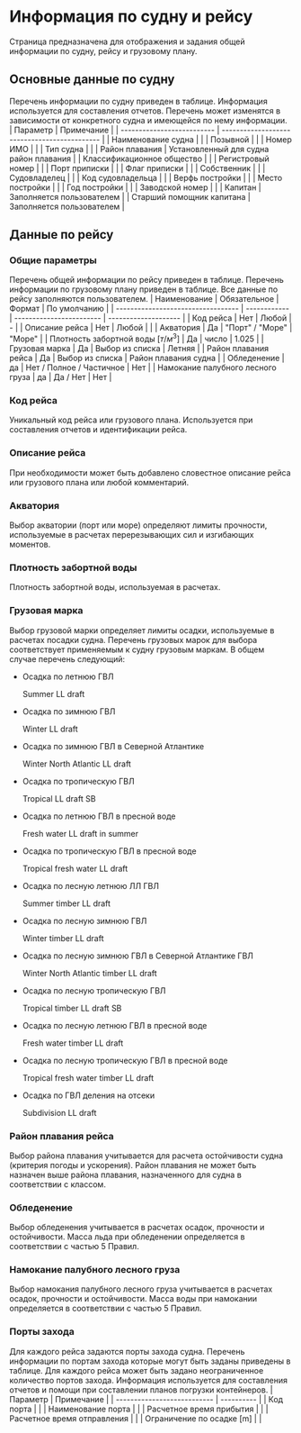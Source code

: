 # Информация по судну и рейсу
Страница предназначена для отображения и задания общей информации по судну, рейсу и грузовому плану.

## Основные данные по судну
Перечень информации по судну приведен в таблице. Информация используется для составления отчетов. Перечень может изменятся в зависимости от конкретного судна и имеющейся по нему информации.  
| Параметр                   | Примечание                                   |
| -------------------------- | -------------------------------------------- |
| Наименование судна         |                                              |
| Позывной                   |                                              |
| Номер ИМО                  |                                              |
| Тип судна                  |                                              |
| Район плавания             | Установленный для судна район плавания       |
| Классификационное общество |                                              |
| Регистровый номер          |                                              |
| Порт приписки              |                                              |
| Флаг приписки              |                                              |
| Собственник                |                                              |
| Cудовладелец               |                                              |
| Код судовладельца          |                                              |
| Верфь постройки            |                                              |
| Место постройки            |                                              |
| Год постройки              |                                              |
| Заводской номер            |                                              |
| Капитан                    | Заполняется пользователем                    |
| Старший помощник капитана  | Заполняется пользователем                    |

## Данные по рейсу
### Общие параметры
Перечень общей информации по рейсу приведен в таблице. Перечень информации по грузовому плану приведен в таблице. Все данные по рейсу заполняются пользователем.
| Наименование                       | Обязательное | Формат                   | По умолчанию         |
| ---------------------------------- | ------------ | ------------------------ | -------------------- |
| Код рейса                          | Нет          | Любой                    | -                    |
| Описание рейса                     | Нет          | Любой                    |                      |
| Акватория                          | Да           | "Порт" / "Море"          | "Море"               |
| Плотность забортной воды $[т/м^3]$ | Да           | число                    | 1.025                |
| Грузовая марка                     | Да           | Выбор из списка          | Летняя               |
| Район плавания рейса               | Да           | Выбор из списка          | Район плавания судна |
| Обледенение                        | да           | Нет / Полное / Частичное | Нет                  |
| Намокание палубного лесного груза  | да           | Да / Нет                 | Нет                  |

### Код рейса
Уникальный код рейса или грузового плана. Используется при составления отчетов и идентификации рейса.

### Описание рейса
При необходимости может быть добавлено словестное описание рейса или грузового плана или любой комментарий. 

### Акватория
Выбор акватории (порт или море) определяют лимиты прочности, используемые в расчетах перерезывающих сил и изгибающих моментов. 

### Плотность забортной воды
Плотность забортной воды, используемая в расчетах.

### Грузовая марка
Выбор грузовой марки определяет лимиты осадки, используемые в расчетах посадки судна. Перечень грузовых марок для выбора соответствует применяемым к судну грузовым маркам. В общем случае перечень следующий:                                                                                       

- Осадка по летнюю ГВЛ </p><p> Summer LL draft
- Осадка по зимнюю ГВЛ </p><p> Winter LL draft
- Осадка по зимнюю ГВЛ в Северной Атлантике </p><p> Winter North Atlantic LL draft
- Осадка по тропическую ГВЛ  </p><p> Tropical LL draft SB
- Осадка по летнюю ГВЛ в пресной воде </p><p> Fresh water LL draft in summer
- Осадка по тропическую ГВЛ в пресной воде </p><p> Tropical fresh water LL draft
- Осадка по лесную летнюю ЛЛ ГВЛ </p><p> Summer timber LL draft
- Осадка по лесную зимнюю ГВЛ </p><p> Winter timber LL draft
- Осадка по лесную зимнюю ГВЛ в Северной Атлантике ГВЛ </p><p> Winter North Atlantic timber LL draft
- Осадка по лесную тропическую ГВЛ </p><p> Tropical timber LL draft SB
- Осадка по лесную летнюю ГВЛ в пресной воде </p><p> Fresh water timber LL draft
- Осадка по лесную тропическую ГВЛ в пресной воде </p><p>  Tropical fresh water timber LL draft
- Осадка по ГВЛ деления на отсеки </p><p> Subdivision LL draft

### Район плавания рейса
Выбор района плавания учитывается для расчета остойчивости судна (критерия погоды и ускорения). Район плавания не может быть назначен выше района плавания, назначенного для судна в соответствии с классом.

### Обледенение
Выбор обледенения учитывается в расчетах осадок, прочности и остойчивости. Масса льда при обледенении определяется в соответствии с частью 5 Правил. 

### Намокание палубного лесного груза
Выбор намокания палубного лесного груза учитывается в расчетах осадок, прочности и остойчивости. Масса воды при намокании определяется в соответствии с частью 5 Правил. 

### Порты захода
Для каждого рейса задаются порты захода судна. Перечень информации по портам захода которые могут быть заданы приведены в таблице. Для каждого рейса может быть задано неограниченное количество портов захода. Информация используется для составления отчетов и помощи при составлении планов погрузки контейнеров.
| Параметр                    | Примечание |
| --------------------------- | ---------- |
| Код порта                   |            |
| Наименование порта          |            |
| Расчетное время прибытия    |            |
| Расчетное время отправления |            |
| Ограничение по осадке [m]   |            |
